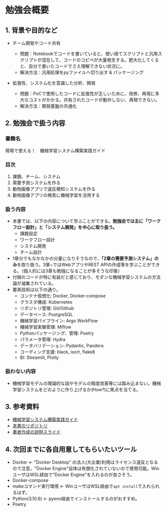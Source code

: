 # 勉強会概要

## 1. 背景や目的など

- チーム開発やコード共有
	- 問題：Notebookでコードを書いていると、使い捨てスクリプトと汎用スクリプトが混在して、コードのコピペが大量発生する。肥大化してくると、自分で書いたコードでさえ理解できない状況に。
	- 解決方法：汎用処理をpyファイルへ切り出す & パッケージング

- 拡張性、システム化を意識した分析、開発
	- 問題：PoCで使用したコードに拡張性が乏しいために、改修、再現に多大なコストがかかる。共有されたコードが動作しない、再現できない。
	- 解決方法：開発基盤の共通化


## 2. 勉強会で扱う内容
### 書籍名
現場で使える！　機械学習システム構築実践ガイド

### 目次
1. 課題、チーム、システム
2. 需要予測システムを作る
3. 動物画像アプリで違反検知システムを作る
4. 動物画像アプリの検索に機械学習を活用する

### 扱う内容
- 本書では、以下の内容について学ぶことができる。**勉強会では主に「ワークフロー設計」と「システム開発」を中心に取り扱う。**
	- 課題設定
	- ワークフロー設計
	- システム開発
	- チーム設計
- 1章分でもなかなかの分量になりそうなので、**「2章の需要予測システム」のみ**を取り扱う。3章~ではWebアプリやREST APIの作成等を学ぶことができる。（個人的には3章も勉強になることが多そうな印象）
- 付録のコードが特に有益だと感じており、モダンな機械学習システムの方法論が凝集されている。
- 要素技術は以下の通り。
	- コンテナ仮想化: Docker, Docker-compose
	- クラスタ構成: Kubernetes
	- リポジトリ管理: Git/Github
	- データベース: PostgreSQL
	- 機械学習パイプライン: Argo WorkFlow
	- 機械学習実験管理: Mlflow
	- Pythonパッケージング、管理: Poetry
	- パラメータ管理: Hydra
	- データバリデーション: Pydantic, Pandera
	- コーディング支援: black, isort, flake8
	- BI: Streamlit, Plotly

### 扱わない内容
- 機械学習モデルの理論的な話やモデルの精度改善等には踏み込まない。機械学習システムをどのように作り上げるか(How?)に焦点を当てる。


## 3. 参考資料
- [機械学習システム構築実践ガイド](https://www.shoeisha.co.jp/book/detail/9784798179049)
- [本書のリポジトリ](https://github.com/shibuiwilliam/building-ml-system)
- [著者作成の説明スライド](https://speakerdeck.com/shibuiwilliam/machine-learning-system-development)


## 4. 次回までに各自用意してもらいたいツール
- Docker <- "Docker Desktop" の法人(大企業)利用はライセンス違反となるので注意。"Docker Engine"自体は有償化されていないので使用可能。WinユーザはWSL経由で"Docker Engine"を入れるのが良さそう。
- Docker-compose
- makeコマンド実行環境 <- WinユーザはWSL経由で`apt install`で入れられるはず。
- Python(3.10.6) <- pyenv経由でインストールするのがおすすめ。
- Poetry 